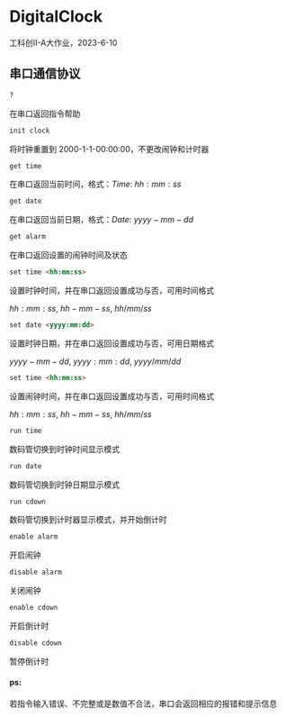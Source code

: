 # DigitalClock
工科创Ⅱ-A大作业，2023-6-10



## 串口通信协议

```md
?
```

在串口返回指令帮助



```md
init clock
```

将时钟重置到 2000-1-1-00:00:00，不更改闹钟和计时器



```md
get time
```

在串口返回当前时间，格式：$Time:\  hh:mm:ss$



```md
get date
```

在串口返回当前日期，格式：$Date:\  yyyy-mm-dd$



```md
get alarm
```

在串口返回设置的闹钟时间及状态



```md
set time <hh:mm:ss>
```

设置时钟时间，并在串口返回设置成功与否，可用时间格式

$hh:mm:ss,\ hh-mm-ss,\ hh/mm/ss$



```md
set date <yyyy:mm:dd>
```

设置时钟日期，并在串口返回设置成功与否，可用日期格式

$yyyy-mm-dd,\ yyyy:mm:dd,\ yyyy/mm/dd$



```md
set time <hh:mm:ss>
```

设置闹钟时间，并在串口返回设置成功与否，可用时间格式

$hh:mm:ss,\ hh-mm-ss,\ hh/mm/ss$



```md
run time
```

数码管切换到时钟时间显示模式



```md
run date
```

数码管切换到时钟日期显示模式



```md
run cdown
```

数码管切换到计时器显示模式，并开始倒计时



```md
enable alarm
```

开启闹钟



```md
disable alarm
```

关闭闹钟



```md
enable cdown
```

开启倒计时



```md
disable cdown
```

暂停倒计时



#### ps:

若指令输入错误、不完整或是数值不合法，串口会返回相应的报错和提示信息



